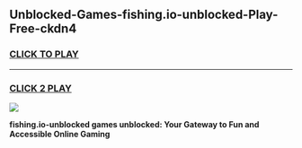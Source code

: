
## Unblocked-Games-fishing.io-unblocked-Play-Free-ckdn4
<h3>
<a href="https://premium76.site?title=fishing.io-unblocked&ref=23A">CLICK TO PLAY</a></h3>
<hr>

<h3>
<a href="https://premium76.site?title=fishing.io-unblocked&ref=23A">CLICK 2 PLAY</a>
  
</h3>

<a href="https://premium76.site?title=fishing.io-unblocked&ref=23A"><img src="https://clearcache.store/games.png"></a>


**fishing.io-unblocked games unblocked: Your Gateway to Fun and Accessible Online Gaming**

